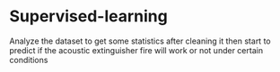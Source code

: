 # Supervised-learning
Analyze the dataset to get some statistics after cleaning it then start to predict if the acoustic extinguisher fire will work or not under certain conditions 
